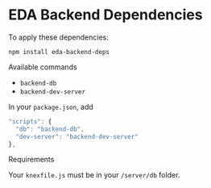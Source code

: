 # EDA Backend Dependencies

To apply these dependencies:

    npm install eda-backend-deps

Available commands

* `backend-db`
* `backend-dev-server`

In your `package.json`, add

```js
"scripts": {
  "db": "backend-db",
  "dev-server": "backend-dev-server"
},
```

Requirements

Your `knexfile.js` must be in your `/server/db` folder.
